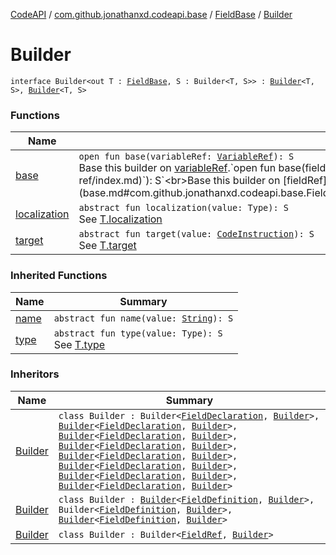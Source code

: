 [CodeAPI](../../../index.md) / [com.github.jonathanxd.codeapi.base](../../index.md) / [FieldBase](../index.md) / [Builder](.)

# Builder

`interface Builder<out T : `[`FieldBase`](../index.md)`, S : Builder<T, S>> : `[`Builder`](../../-named/-builder/index.md)`<T, S>, `[`Builder`](../../-typed/-builder/index.md)`<T, S>`

### Functions

| Name | Summary |
|---|---|
| [base](base.md) | `open fun base(variableRef: `[`VariableRef`](../../../com.github.jonathanxd.codeapi.common/-variable-ref/index.md)`): S`<br>Base this builder on [variableRef](base.md#com.github.jonathanxd.codeapi.base.FieldBase.Builder$base(com.github.jonathanxd.codeapi.common.VariableRef)/variableRef).`open fun base(fieldRef: `[`FieldRef`](../../../com.github.jonathanxd.codeapi.common/-field-ref/index.md)`): S`<br>Base this builder on [fieldRef](base.md#com.github.jonathanxd.codeapi.base.FieldBase.Builder$base(com.github.jonathanxd.codeapi.common.FieldRef)/fieldRef). |
| [localization](localization.md) | `abstract fun localization(value: Type): S`<br>See [T.localization](localization.md) |
| [target](target.md) | `abstract fun target(value: `[`CodeInstruction`](../../../com.github.jonathanxd.codeapi/-code-instruction.md)`): S`<br>See [T.target](target.md) |

### Inherited Functions

| Name | Summary |
|---|---|
| [name](../../-named/-builder/name.md) | `abstract fun name(value: `[`String`](https://kotlinlang.org/api/latest/jvm/stdlib/kotlin/-string/index.html)`): S` |
| [type](../../-typed/-builder/type.md) | `abstract fun type(value: Type): S`<br>See [T.type](../../-typed/-builder/type.md) |

### Inheritors

| Name | Summary |
|---|---|
| [Builder](../../-field-declaration/-builder/index.md) | `class Builder : Builder<`[`FieldDeclaration`](../../-field-declaration/index.md)`, `[`Builder`](../../-field-declaration/-builder/index.md)`>, `[`Builder`](../../-named/-builder/index.md)`<`[`FieldDeclaration`](../../-field-declaration/index.md)`, `[`Builder`](../../-field-declaration/-builder/index.md)`>, `[`Builder`](../../-typed/-builder/index.md)`<`[`FieldDeclaration`](../../-field-declaration/index.md)`, `[`Builder`](../../-field-declaration/-builder/index.md)`>, `[`Builder`](../../-value-holder/-builder/index.md)`<`[`FieldDeclaration`](../../-field-declaration/index.md)`, `[`Builder`](../../-field-declaration/-builder/index.md)`>, `[`Builder`](../../-modifiers-holder/-builder/index.md)`<`[`FieldDeclaration`](../../-field-declaration/index.md)`, `[`Builder`](../../-field-declaration/-builder/index.md)`>, `[`Builder`](../../-annotable/-builder/index.md)`<`[`FieldDeclaration`](../../-field-declaration/index.md)`, `[`Builder`](../../-field-declaration/-builder/index.md)`>, `[`Builder`](../../../com.github.jonathanxd.codeapi.base.comment/-comment-holder/-builder/index.md)`<`[`FieldDeclaration`](../../-field-declaration/index.md)`, `[`Builder`](../../-field-declaration/-builder/index.md)`>, `[`Builder`](../../-inner-types-holder/-builder/index.md)`<`[`FieldDeclaration`](../../-field-declaration/index.md)`, `[`Builder`](../../-field-declaration/-builder/index.md)`>` |
| [Builder](../../-field-definition/-builder/index.md) | `class Builder : `[`Builder`](../../-accessor/-builder/index.md)`<`[`FieldDefinition`](../../-field-definition/index.md)`, `[`Builder`](../../-field-definition/-builder/index.md)`>, Builder<`[`FieldDefinition`](../../-field-definition/index.md)`, `[`Builder`](../../-field-definition/-builder/index.md)`>, `[`Builder`](../../-value-holder/-builder/index.md)`<`[`FieldDefinition`](../../-field-definition/index.md)`, `[`Builder`](../../-field-definition/-builder/index.md)`>` |
| [Builder](../../../com.github.jonathanxd.codeapi.common/-field-ref/-builder/index.md) | `class Builder : Builder<`[`FieldRef`](../../../com.github.jonathanxd.codeapi.common/-field-ref/index.md)`, `[`Builder`](../../../com.github.jonathanxd.codeapi.common/-field-ref/-builder/index.md)`>` |
